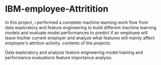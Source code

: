 # IBM-employee-Attritition
In this project, i performed a complete machine learning work flow from data exploratory and feature engineering to build different machine learning models and evaluate model performances to predict if an employee will leave his/her current employer and analyze what features will mainly affect employee's attrition activity.
contents of the projects:

Data exploratory and analysis 
feature engineering
model training and performance evaluations
feature importance analysis
